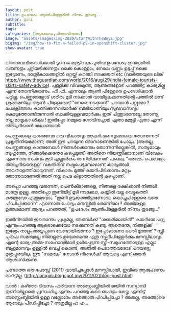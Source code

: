 ```yaml
---
layout: post
title: ഉപദേശം ആണ്‍പിള്ളേരില്‍ നിന്നും തുടങ്ങൂ...
author: gini
subtitle: 
tags: 
categories: [ആക്ഷേപം,ചിന്താവിഷയം]
image: "assets/images/img-2020/StartWithTheBoys.jpg"
bigimg: "/img/how-to-fix-a-failed-pv-in-openshift-cluster.jpg"
show-avatar: true
---
```

വിദേശവനിതകള്‍ക്കായി ടൂറിസം മന്ത്രി വക പുതിയ ഉപദേശം; ഇന്ത്യയില്‍ വരുന്നതും ചുറ്റിയടിക്കന്നതും ഒക്കെ കൊള്ളാം, നേരാം വണ്ണം ഉടുപ്പ് ഒക്കെ ഇട്ടോണം, രാത്രികാലങ്ങളില്‍ ഒറ്റയ്ക്ക് കറങ്ങി നടക്കരുത് etc (വാര്‍ത്തയുടെ ലിങ്ക് https://www.theguardian.com/world/2016/aug/29/india-female-tourists-skirts-safety-advice). പുള്ളിക്ക് വിവരമുണ്ട്, ആണുങ്ങളോട് പറഞ്ഞിട്ട് കാര്യമില്ല എന്ന് തോന്നിക്കാണും. ഹി ഹി..എന്നാലും ആണ്‍ പിള്ളേരെ ഉപദേശിക്കാന്‍ പറ്റില്ല. പെണ്ണുങ്ങളോട് ശരീരം മൂടി നടക്കാന്‍ വായിട്ടലക്കുന്നതിന്റെ പത്തില്‍ ഒന്ന് ശ്രമമെങ്കിലും ആണ്‍ പിള്ളേരോട് "നേരെ നടക്കാന്‍" പറയാന്‍ പറ്റുമോ ? പോക്രിത്തരം കാണിക്കുന്നവന്മാര്‍ക്ക് ബിരിയാണിയും സുഖവാസവും കൊടുത്തോണ്ടിരുന്നാല്‍ ബാക്കിയുള്ളവന്മാര്‍ക്കും ഇത് പിന്തുടരാനല്ലേ തോന്നൂ; നല്ല മാതൃകാ ശിക്ഷ ! ഇതിപ്പോ നമ്മുടെ ഗോവിന്ദച്ചാമി ഏതാ മമ്മൂട്ടി ഏതാ എന്ന് തിരിച്ചറിയാന്‍ മേലാണ്ടായി.

പെണ്ണുങ്ങളെ കാണുമ്പോ ഒരു വികാരവും ആകര്‍ഷണവുമൊക്കെ തോന്നുന്നത് പ്രകൃതിനിയമമാണ്; അത് ഈ പറയുന്ന ഞാനാണെങ്കില്‍ പോലും. (അതല്ല, പെണ്ണുങ്ങളെ കാണുമ്പോള്‍ നിങ്ങള്‍ക്കൊന്നും തോന്നുന്നില്ലെങ്കില്‍, സത്യമായും സുഹൃത്തേ, നിങ്ങള്‍ക്കെന്തോ കുഴപ്പമുണ്ട്) അതിനെ നിയന്ത്രിക്കാനാണ്  വിവേകം എന്നൊരു സംഭവം കൂടി എല്ലാര്‍ക്കും തന്നിരിക്കുന്നത്. പക്ഷെ, "അമ്മേം പെങ്ങളേം തിരിച്ചറിയാനുള്ള" വകതിരിവ് നഷ്ടപെടുമ്പോഴാണ് കാര്യങ്ങള്‍ അവതാളത്തിലാവുന്നത്. വികാരം മൂത്ത് കയറിപിടിക്കാനും മറ്റും തോന്നുവാണേല്‍ അത് നല്ല പെട കിട്ടാത്തതിന്റെ കഴപ്പാണ്. 

അപ്പൊ പറഞ്ഞു വരുന്നത്, പെണ്‍കിടാങ്ങളെ, നിങ്ങളെ രക്ഷിക്കാന്‍ നിങ്ങള്‍ മാത്രേ ഉള്ളൂ. അതിപ്പോ തുണിയിട്ട് മൂടി നടക്ക്വോ, കയ്യില്‍ വല്ല വെട്ടുകത്തി കരുതുവോ എന്തുമാവാം. "തുണി ഉടുക്കഞ്ഞിട്ടാണോടാ, കൊച്ചുപിള്ളേരെ വരെ പീഡിപ്പിക്കുന്നെ" എന്നൊരു ചോദ്യം മനസ്സില്‍ തോന്നീലേ ? അതിനുള്ള ഉത്തരമാണ് ആദ്യം പറഞ്ഞത്, "ഉപദേശം ആണ്‍പിള്ളേരില്‍ നിന്നും തുടങ്ങൂ..."

ഇതിനിടയില്‍ ഇതൊന്നും പ്രശ്നമല്ല, ഞങ്ങള്‍ക്ക് "ശബരിമലയില്‍" കയറിയേ പറ്റൂ എന്നും പറഞ്ഞു ആരൊക്കെയോ നടക്കുന്നത് കണ്ടു. അതെന്തേ, നിങ്ങള്ക്ക് ഇത്രേം നാളും അയ്യപ്പനെ വേണ്ടായിരുന്നോ ? ഇപ്പോഴാണോ ഭക്തി മൂത്തത് ? സ്ത്രീ-പുരുഷ സമത്വമല്ല നിങ്ങളുടെ ഉദ്ദേശമെന്നു ഏതു നഴ്സറിപിള്ളേര്‍ക്കും മനസ്സിലാവും. എന്റെ ഭാര്യ-അമ്മ-സഹോദരിമാര്‍ ഉള്‍പ്പെടുന്ന സ്ത്രീ-സമൂഹത്തോടുള്ള എല്ലാ ബഹുമാനവും ഉള്ളില്‍ വെച്ച് കൊണ്ട്, അതില്‍ പെടാത്തവരോട് പറയട്ടെ; മൂത്രപ്പുരയിലും ഈ "സമത്വം" നേടാന്‍ നിങ്ങള്‍ക്ക് ആവട്ടെ എന്ന് ഞാന്‍ ആശംസിക്കുന്നു. 

പണ്ടത്തെ ഒരു പോസ്റ്റ്‌ (2011) വായിച്ചപ്പോള്‍ മനസ്സിലായി, ഇവിടെ ആരും/ഒന്നും മാറീട്ടില്ല.
(http://iamgini.blogspot.my/2011/02/blog-post.html)

വാല്‍ : കഴിഞ്ഞ ദിവസം ഹരിയാന അസ്സെംബ്ലിയില്‍ ജയിന്‍ സന്യാസി തുണിയില്ലാതെ പ്രസംഗിച്ചു എന്നും പറഞ്ഞു കുറെ ബഹളം കേട്ടു; എന്നിട്ട് അസ്സെംബ്ലിയില്‍ ഉള്ള വല്ലോരേം അങ്ങൊരു പീഡിപ്പിച്ചോ ? അതല്ല, അങ്ങോരെ ആരേലും പീഡിപ്പിച്ചോ ? അതുമില്ല ഹ ഹ...
